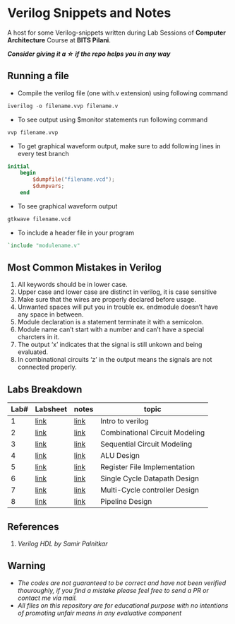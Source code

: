 # Verilog Snippets and Notes

A host for some Verilog-snippets written during Lab Sessions of **Computer Architecture** Course at **BITS Pilani**.

***Consider giving it a ☆ if the repo helps you in any way***

## Running a file

- Compile the verilog file (one with.v extension) using following command

```verilog
iverilog -o filename.vvp filename.v
```

- To see output using $monitor statements run following command

```verilog
vvp filename.vvp
```

- To get graphical waveform output, make sure to add following lines in every test branch

```verilog
initial
    begin
        $dumpfile("filename.vcd");
        $dumpvars;
    end
```

- To see graphical waveform output

```verilog
gtkwave filename.vcd
```

- To include a header file in your program

```verilog
`include "modulename.v"
```

## Most Common Mistakes in Verilog

1. All keywords should be in lower case.  
2. Upper case and lower case are distinct in verilog, it is case sensitive  
3. Make sure that the wires are properly declared before usage.  
4. Unwanted spaces will put you in trouble ex. endmodule doesn’t have any space in between.
5. Module declaration is a statement terminate it with a semicolon.  
6. Module name can’t start with a number and can’t have a special charcters in it.  
7. The output ‘x’ indicates that the signal is still unkown and being evaluated.  
8. In combinational circuits ‘z’ in the output means the signals are not connected properly.

## Labs Breakdown

| Lab# | Labsheet                                                 | notes                  | topic                          |
| ---- | -------------------------------------------------------- | ---------------------- | ------------------------------ |
| 1    | [link](Lab1/Lab1_Sheet.pdf)                              | [link](Lab1/README.md) | Intro to verilog               |
| 2    | [link](Lab2/Lab_Sheet_2_Final.pdf)                       | [link](Lab2/README.md) | Combinational Circuit Modeling |
| 3    | [link](Lab3/Lab_Sheet_3_Final.pdf)                       | [link](Lab3/README.md) | Sequential Circuit Modeling    |
| 4    | [link](Lab4/Lab4_sheet_aludesign.pdf)                    | [link](Lab4/README.md) | ALU Design                     |
| 5    | [link](Lab5/Lab5_sheet_registerfile.pdf)                 | [link](Lab5/README.md) | Register File Implementation   |
| 6    | [link](Lab6/Lab_Sheet_6_Single_Cycle_Datapath_Final.pdf) | [link](Lab6/README.md) | Single Cycle Datapath Design   |
| 7    | [link](Lab7/LabSheet7.pdf)                               | [link](Lab7/README.md) | Multi-Cycle controller Design  |
| 8    | [link](Lab8/Lab_Sheet_8_Pipeline_DesignF.pdf)            | [link](Lab8/README.md) | Pipeline Design                |

## References

1. *Verilog HDL by Samir Palnitkar*

## Warning

- *The codes are not guaranteed to be correct and have not been verified thouroughly, if you find a mistake please feel free to send a PR or contact me via mail.*
- *All files on this repository are for educational purpose with no intentions of promoting unfair means in any evaluative component*
